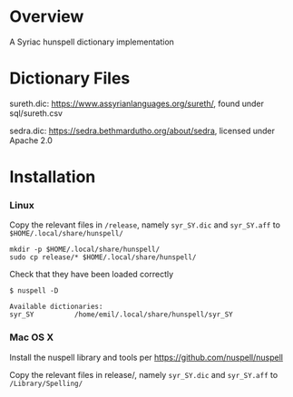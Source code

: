 # Overview
A Syriac hunspell dictionary implementation

# Dictionary Files

sureth.dic: https://www.assyrianlanguages.org/sureth/, found under sql/sureth.csv

sedra.dic:  https://sedra.bethmardutho.org/about/sedra, licensed under Apache 2.0

# Installation

### Linux

Copy the relevant files in `/release`, namely `syr_SY.dic` and `syr_SY.aff` to `$HOME/.local/share/hunspell/`

```
mkdir -p $HOME/.local/share/hunspell/
sudo cp release/* $HOME/.local/share/hunspell/
```

Check that they have been loaded correctly

```
$ nuspell -D

Available dictionaries:
syr_SY          /home/emil/.local/share/hunspell/syr_SY
```

### Mac OS X

Install the nuspell library and tools per https://github.com/nuspell/nuspell

Copy the relevant files in release/, namely `syr_SY.dic` and `syr_SY.aff` to `/Library/Spelling/`
